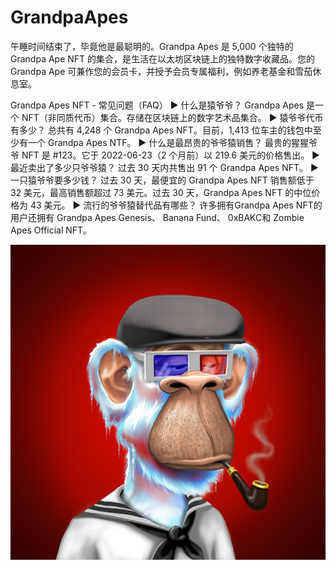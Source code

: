 # GrandpaApes

午睡时间结束了，毕竟他是最聪明的。Grandpa Apes 是 5,000 个独特的 Grandpa Ape NFT 的集合，是生活在以太坊区块链上的独特数字收藏品。您的 Grandpa Ape 可兼作您的会员卡，并授予会员专属福利，例如养老基金和雪茄休息室。

Grandpa Apes NFT - 常见问题（FAQ）
▶ 什么是猿爷爷？
Grandpa Apes 是一个 NFT（非同质代币）集合。存储在区块链上的数字艺术品集合。
▶ 猿爷爷代币有多少？
总共有 4,248 个 Grandpa Apes NFT。目前，1,413 位车主的钱包中至少有一个 Grandpa Apes NTF。
▶ 什么是最昂贵的爷爷猿销售？
最贵的猩猩爷爷 NFT 是 #123。它于 2022-06-23（2 个月前）以 219.6 美元的价格售出。
▶ 最近卖出了多少只爷爷猿？
过去 30 天内共售出 91 个 Grandpa Apes NFT。
▶ 一只猿爷爷要多少钱？
过去 30 天，最便宜的 Grandpa Apes NFT 销售额低于 32 美元，最高销售额超过 73 美元。过去 30 天，Grandpa Apes NFT 的中位价格为 43 美元。
▶ 流行的爷爷猿替代品有哪些？
许多拥有Grandpa Apes NFT的用户还拥有 Grandpa Apes Genesis、 Banana Fund、 0xBAKC和 Zombie Apes Official NFT。

![nft](unnamed.png)
